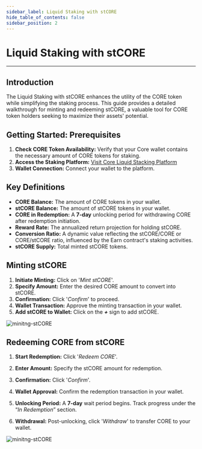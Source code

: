 ```yaml
---
sidebar_label: Liquid Staking with stCORE
hide_table_of_contents: false
sidebar_position: 2
---
```


# Liquid Staking with stCORE

---

## Introduction

The Liquid Staking with stCORE enhances the utility of the CORE token while simplifying the staking process. This guide provides a detailed walkthrough for minting and redeeming stCORE, a valuable tool for CORE token holders seeking to maximize their assets' potential.

## Getting Started: Prerequisites

1. **Check CORE Token Availability:** Verify that your Core wallet contains the necessary amount of CORE tokens for staking.
2. **Access the Staking Platform:** [Visit Core Liquid Stacking Platform](https://stake.coredao.org/stcore)
3. **Wallet Connection:** Connect your wallet to the platform.

## Key Definitions

- **CORE Balance:** The amount of CORE tokens in your wallet.
- **stCORE Balance:** The amount of stCORE tokens in your wallet.
- **CORE in Redemption:** A **7-day** unlocking period for withdrawing CORE after redemption initiation.
- **Reward Rate:** The annualized return projection for holding stCORE.
- **Conversion Ratio:** A dynamic value reflecting the stCORE/CORE or CORE/stCORE ratio, influenced by the Earn contract's staking activities.
- **stCORE Supply:** Total minted stCORE tokens.

## Minting stCORE

1. **Initiate Minting:** Click on '_Mint stCORE_'.
2. **Specify Amount:** Enter the desired CORE amount to convert into stCORE.
3. **Confirmation:** Click '_Confirm_' to proceed.
4. **Wallet Transaction:** Approve the minting transaction in your wallet.
5. **Add stCORE to Wallet:** Click on the **_+_** sign to add stCORE.

![minitng-stCORE](../../../../static/img/stCore/mint-stcore.png)

## Redeeming CORE from stCORE

1. **Start Redemption:** Click '_Redeem CORE_'.

2. **Enter Amount:** Specify the stCORE amount for redemption.

3. **Confirmation:** Click '_Confirm_'.

4. **Wallet Approval:** Confirm the redemption transaction in your wallet.

5. **Unlocking Period:** A **7-day** wait period begins. Track progress under the “_In Redemption_” section.

6. **Withdrawal:** Post-unlocking, click '_Withdraw_' to transfer CORE to your wallet.

![minitng-stCORE](../../../../static/img/stCore/redeem-stcore.png)
